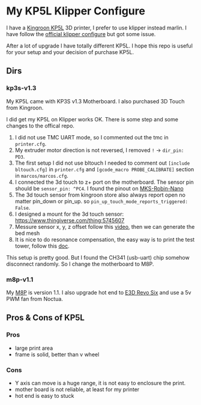 # My KP5L Klipper Configure

I have a [Kingroon KP5L](https://kingroon.com/products/official-kingroon-kp5l-3d-printer) 3D printer, I prefer to use klipper instead marlin. I have follow the [official klipper configure](https://github.com/nehilo/Klipper-KingRoon-Printers) but got some issue.

After a lot of upgrade I have totally different KP5L. I hope this repo is useful for your setup and your decision of purchase KP5L.

## Dirs

### kp3s-v1.3

My KP5L came with KP3S v1.3 Motherboard. I also purchased 3D Touch from Kingroon.

I did get my KP5L on Klipper works OK. There is some step and some changes to the offical repo.

1. I did not use TMC UART mode, so I commented out the tmc in `printer.cfg`.
1. My extruder motor direction is not reversed, I removed `!` -> `dir_pin: PD3`.
1. The first setup I did not use bltouch I needed to comment out `[include bltouch.cfg]` in `printer.cfg` and `[gcode_macro PROBE_CALIBRATE]` section in `marcos/marcos.cfg`.
1. I connected the 3d touch to z+ port on the motherboard. The sensor pin should be `sensor_pin: ^PC4`. I found the pinout on [MKS-Robin-Nano](https://github.com/makerbase-mks/MKS-Robin-Nano-V1.X/blob/master/hardware/MKS%20Robin%20Nano-S%20V1.3_001/MKS%20Robin%20Nano-S%20V1.3_001%20PIN.pdf)
1. The 3d touch sensor from kingroon store also always report open no matter pin_down or pin_up. so `pin_up_touch_mode_reports_triggered: False`.
1. I designed a mount for the 3d touch sensor: https://www.thingiverse.com/thing:5745607
1. Messure sensor x, y, z offset follow this [video](https://youtu.be/5vmjBXvY6BA?t=379), then we can generate the bed mesh
1. It is nice to do resonance compensation, the easy way is to print the test tower, follow this [doc](https://www.klipper3d.org/Resonance_Compensation.html).

This setup is pretty good. But I found the CH341 (usb-uart) chip somehow disconnect randomly. So I change the motherboard to M8P.

### m8p-v1.1

My [M8P](https://github.com/bigtreetech/Manta-M8P) is version 1.1. I also upgrade hot end to [E3D Revo Six](https://e3d-online.com/products/revo-six) and use a 5v PWM fan from Noctua.

## Pros & Cons of KP5L

### Pros

- large print area
- frame is solid, better than v wheel

### Cons

- Y axis can move is a huge range, it is not easy to enclosure the print.
- mother board is not reliable, at least for my printer
- hot end is easy to stuck
